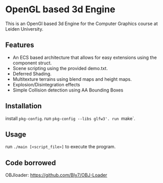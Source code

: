 # OpenGL based 3d Engine #
This is an OpenGl based 3d Engine for the Computer Graphics course at Leiden University.

## Features ##
- An ECS based architecture that allows for easy extensions using the component struct.
- Scene scripting using the provided demo.txt.
- Deferred Shading.
- Multitexture terrains using blend maps and height maps.
- Explosion/Disintegration effects
- Simple Collision detection using AA Bounding Boxes

## Installation ##
install `pkg-config`.
run `pkg-config --libs glfw3'.
run `make`.

## Usage ##
run `./main [<script_file>]` to execute the program.

## Code borrowed ##

OBJloader:
  https://github.com/Bly7/OBJ-Loader
